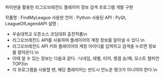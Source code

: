 파이썬을 활용한 리그오브레전드 플레이어 정보 검색 프로그램 개발 구현

작품명 : FindMyLeague 
사용한 언어 : Python 
사용된 API : PyQt, LeagueOfLegendAPI 
설명 :
- 우송대학교 오픈소스 코딩대회 출전작품\n
- 리그오브레전드 API를 사용하여 플레이어의 계정 정보를 알아낼 수 있다.\n
- 리그오브레전드 API 키와 플레이어의 계정 아이디를 입력하고 검색을 누르면 정보를 알아온다.\n
- 이때 알 수 있는 정보는 다음과 같다. :닉네임, 레벨, 티어, 랭겜 승/패, 모스트 챔피언 TOP3\n
- 이 프로그램을 사용할 땐, 해당 플레이어는 반드시 언노운 랭크가 아니어야 한다.\n
